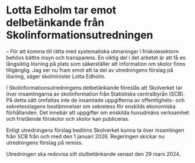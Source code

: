 # Lotta Edholm tar emot delbetänkande från Skolinformationsutredningen

– För att komma till rätta med systematiska utmaningar i friskolesektorn behövs bättre insyn och transparens. En viktig del i det arbetet är att få en långsiktig lösning på plats som säkerställer att information om skolor finns tillgänglig. Jag ser nu fram emot att ta del av utredningens förslag på lösning, säger skolminister Lotta Edholm.

I Skolinformationsutredningens delbetänkande föreslås att Skolverket tar över insamlingarna av skolinformation från Statistiska centralbyrån (SCB). På detta sätt omfattas inte de insamlade uppgifterna av offentlighets- och sekretesslagens bestämmelser om sekretess för enskilds ekonomiska förhållanden. Det innebär att uppgifter om enskilda huvudmäns verksamhet och fristående förskolor och skolor kan publiceras.

Enligt utredningens förslag bedöms Skolverket kunna ta över insamlingen från SCB från och med den 1 januari 2026. Regeringen skickar nu utredningens förslag på remiss.

Utredningen ska redovisa sitt slutbetänkande senast den 29 mars 2024.
